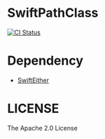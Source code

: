 # SwiftPathClass
[![CI Status](http://img.shields.io/travis/nori0620/SwiftFilePath.svg?style=flat)](https://travis-ci.org/nori0620/SwiftFilePath)

# Dependency
* [SwiftEither](https://github.com/gfx/Swift-SwiftEither)

# LICENSE

The Apache 2.0 License
